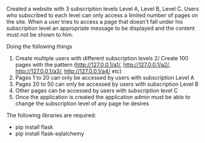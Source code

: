 Created a website with 3 subscription levels Level A, Level B, Level C. Users who subscribed to each level can only access a limited number of pages on the site. When a user tries to access a page that doesn't fall under his subscription level an appropriate message to be displayed and the content must not be shown to him. 

Doing the following things
1. Create multiple users with different subscription levels
2/ Create 100 pages with the pattern (http://127.0.0.1/a1/, http://127.0.0.1/a2/, http://127.0.0.1/a3/, http://127.0.0.1/a4/ etc)
3. Pages 1 to 20 can only be accessed by users with subscription Level A
4. Pages 20 to 50 can only be accessed by users with subscription Level B
5. Other pages can be accessed by users with subscription level C
6. Once the application is created the application admin must be able to change the subscription level of any page he desires

The following libraries are required:

  * pip install flask
  * pip install flask-sqlalchemy

